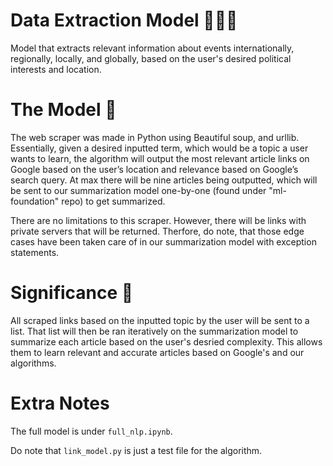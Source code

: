 # Data Extraction Model 📝🤏🏻

Model that extracts relevant information about events internationally, regionally, locally, and globally, based on the user's desired political interests and location. 

 
# The Model 🤖

The web scraper was made in Python using Beautiful soup, and urllib. Essentially, given a desired inputted term, which would be a topic a user wants to learn, the algorithm will output the most relevant article links on Google based on the user’s location and relevance based on Google’s search query. At max there will be nine articles being outputted, which will be sent to our summarization model one-by-one (found under "ml-foundation" repo) to get summarized. 

There are no limitations to this scraper. However, there will be links with private servers that will be returned. Therfore, do note, that those edge cases have been taken care of in our summarization model with exception statements.

# Significance 🔮

All scraped links based on the inputted topic by the user will be sent to a list. That list will then be ran iteratively on the summarization model to summarize each article based on the user's desried complexity. This allows them to learn relevant and accurate articles based on Google's and our algorithms. 

# Extra Notes 

The full model is under `full_nlp.ipynb`. 

Do note that `link_model.py` is just a test file for the algorithm. 
